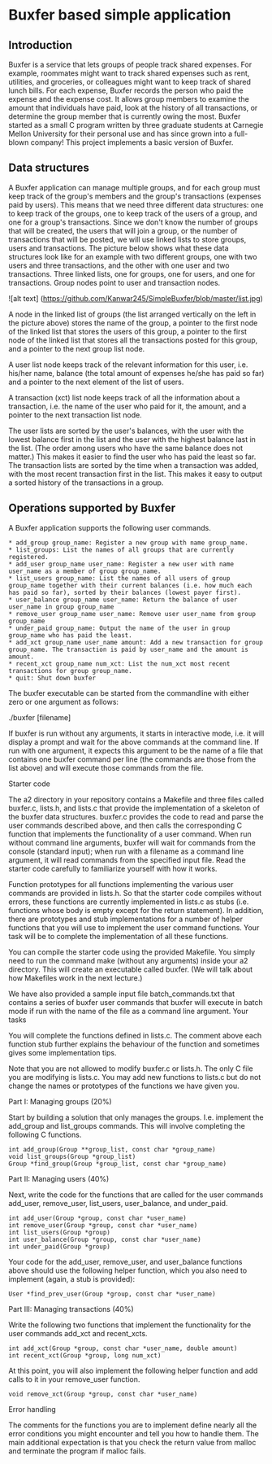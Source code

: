 # Buxfer based simple application

## Introduction

Buxfer is a service that lets groups of people track shared expenses. For example, roommates might want to track shared expenses such as rent, utilities, and groceries, or colleagues might want to keep track of shared lunch bills. For each expense, Buxfer records the person who paid the expense and the expense cost. It allows group members to examine the amount that individuals have paid, look at the history of all transactions, or determine the group member that is currently owing the most. Buxfer started as a small C program written by three graduate students at Carnegie Mellon University for their personal use and has since grown into a full-blown company! This project implements a basic version of Buxfer.


## Data structures

A Buxfer application can manage multiple groups, and for each group must keep track of the group's members and the group's transactions (expenses paid by users). This means that we need three different data structures: one to keep track of the groups, one to keep track of the users of a group, and one for a group's transactions. Since we don't know the number of groups that will be created, the users that will join a group, or the number of transactions that will be posted, we will use linked lists to store groups, users and transactions. The picture below shows what these data structures look like for an example with two different groups, one with two users and three transactions, and the other with one user and two transactions. Three linked lists, one for groups, one for users, and one for transactions. Group nodes point to user and transaction nodes.

![alt text] (https://github.com/Kanwar245/SimpleBuxfer/blob/master/list.jpg)

A node in the linked list of groups (the list arranged vertically on the left in the picture above) stores the name of the group, a pointer to the first node of the linked list that stores the users of this group, a pointer to the first node of the linked list that stores all the transactions posted for this group, and a pointer to the next group list node.

A user list node keeps track of the relevant information for this user, i.e. his/her name, balance (the total amount of expenses he/she has paid so far) and a pointer to the next element of the list of users.

A transaction (xct) list node keeps track of all the information about a transaction, i.e. the name of the user who paid for it, the amount, and a pointer to the next transaction list node.

The user lists are sorted by the user's balances, with the user with the lowest balance first in the list and the user with the highest balance last in the list. (The order among users who have the same balance does not matter.) This makes it easier to find the user who has paid the least so far. The transaction lists are sorted by the time when a transaction was added, with the most recent transaction first in the list. This makes it easy to output a sorted history of the transactions in a group.

## Operations supported by Buxfer

A Buxfer application supports the following user commands.

    * add_group group_name: Register a new group with name group_name.
    * list_groups: List the names of all groups that are currently registered.
    * add_user group_name user_name: Register a new user with name user_name as a member of group group_name.
    * list_users group_name: List the names of all users of group group_name together with their current balances (i.e. how much each has paid so far), sorted by their balances (lowest payer first).
    * user_balance group_name user_name: Return the balance of user user_name in group group_name
    * remove_user group_name user_name: Remove user user_name from group group_name
    * under_paid group_name: Output the name of the user in group group_name who has paid the least.
    * add_xct group_name user_name amount: Add a new transaction for group group_name. The transaction is paid by user_name and the amount is amount.
    * recent_xct group_name num_xct: List the num_xct most recent transactions for group group_name.
    * quit: Shut down buxfer 

The buxfer executable can be started from the commandline with either zero or one argument as follows:

 ./buxfer [filename] 

If buxfer is run without any arguments, it starts in interactive mode, i.e. it will display a prompt and wait for the above commands at the command line. If run with one argument, it expects this argument to be the name of a file that contains one buxfer command per line (the commands are those from the list above) and will execute those commands from the file.

Starter code

The a2 directory in your repository contains a Makefile and three files called buxfer.c, lists.h, and lists.c that provide the implementation of a skeleton of the buxfer data structures. buxfer.c provides the code to read and parse the user commands described above, and then calls the corresponding C function that implements the functionality of a user command. When run without command line arguments, buxfer will wait for commands from the console (standard input); when run with a filename as a command line argument, it will read commands from the specified input file. Read the starter code carefully to familiarize yourself with how it works.

Function prototypes for all functions implementing the various user commands are provided in lists.h. So that the starter code compiles without errors, these functions are currently implemented in lists.c as stubs (i.e. functions whose body is empty except for the return statement). In addition, there are prototypes and stub implementations for a number of helper functions that you will use to implement the user command functions. Your task will be to complete the implementation of all these functions.

You can compile the starter code using the provided Makefile. You simply need to run the command make (without any arguments) inside your a2 directory. This will create an executable called buxfer. (We will talk about how Makefiles work in the next lecture.)

We have also provided a sample input file batch_commands.txt that contains a series of buxfer user commands that buxfer will execute in batch mode if run with the name of the file as a command line argument.
Your tasks

You will complete the functions defined in lists.c. The comment above each function stub further explains the behaviour of the function and sometimes gives some implementation tips.

Note that you are not allowed to modify buxfer.c or lists.h. The only C file you are modifying is lists.c. You may add new functions to lists.c but do not change the names or prototypes of the functions we have given you.

Part I: Managing groups (20%)

Start by building a solution that only manages the groups. I.e. implement the add_group and list_groups commands. This will involve completing the following C functions.

    int add_group(Group **group_list, const char *group_name)
    void list_groups(Group *group_list)
    Group *find_group(Group *group_list, const char *group_name) 

Part II: Managing users (40%)

Next, write the code for the functions that are called for the user commands add_user, remove_user, list_users, user_balance, and under_paid.

    int add_user(Group *group, const char *user_name)
    int remove_user(Group *group, const char *user_name)
    int list_users(Group *group)
    int user_balance(Group *group, const char *user_name)
    int under_paid(Group *group)

Your code for the add_user, remove_user, and user_balance functions above should use the following helper function, which you also need to implement (again, a stub is provided):

    User *find_prev_user(Group *group, const char *user_name)

Part III: Managing transactions (40%)

Write the following two functions that implement the functionality for the user commands add_xct and recent_xcts.

    int add_xct(Group *group, const char *user_name, double amount)
    int recent_xct(Group *group, long num_xct)

At this point, you will also implement the following helper function and add calls to it in your remove_user function.

    void remove_xct(Group *group, const char *user_name)

Error handling

The comments for the functions you are to implement define nearly all the error conditions you might encounter and tell you how to handle them. The main additional expectation is that you check the return value from malloc and terminate the program if malloc fails.
